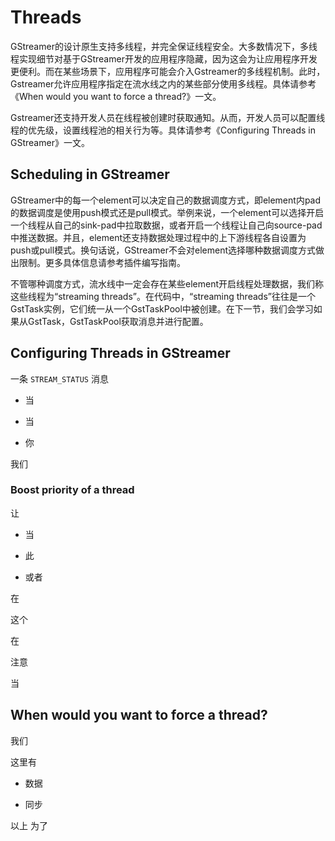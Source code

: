 # Threads

GStreamer的设计原生支持多线程，并完全保证线程安全。大多数情况下，多线程实现细节对基于GStreamer开发的应用程序隐藏，因为这会为让应用程序开发更便利。而在某些场景下，应用程序可能会介入Gstreamer的多线程机制。此时，Gstreamer允许应用程序指定在流水线之内的某些部分使用多线程。具体请参考《When would you want to force a thread?》一文。

Gstreamer还支持开发人员在线程被创建时获取通知。从而，开发人员可以配置线程的优先级，设置线程池的相关行为等。具体请参考《Configuring Threads in GStreamer》一文。

## Scheduling in GStreamer

GStreamer中的每一个element可以决定自己的数据调度方式，即element内pad的数据调度是使用push模式还是pull模式。举例来说，一个element可以选择开启一个线程从自己的sink-pad中拉取数据，或者开启一个线程让自己向source-pad中推送数据。并且，element还支持数据处理过程中的上下游线程各自设置为push或pull模式。换句话说，GStreamer不会对element选择哪种数据调度方式做出限制。更多具体信息请参考插件编写指南。

不管哪种调度方式，流水线中一定会存在某些element开启线程处理数据，我们称这些线程为“streaming threads”。在代码中，“streaming threads”往往是一个GstTask实例，它们统一从一个GstTaskPool中被创建。在下一节，我们会学习如果从GstTask，GstTaskPool获取消息并进行配置。

## Configuring Threads in GStreamer

一条 `STREAM_STATUS` 消息

- 当

- 当

- 你

我们

### Boost priority of a thread

让

- 当

- 此

- 或者

在

这个

在

注意

当

## When would you want to force a thread?

我们

这里有

- 数据

- 同步

以上
为了
